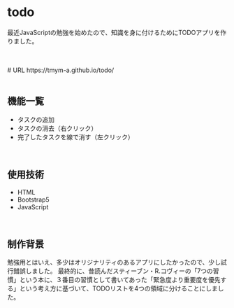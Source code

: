# todo
 最近JavaScriptの勉強を始めたので、知識を身に付けるためにTODOアプリを作りました。<br >

<br >
<br >
# URL
https://tmym-a.github.io/todo/<br >
<br >

## 機能一覧
- タスクの追加
- タスクの消去（右クリック）
- 完了したタスクを線で消す（左クリック）
<br >

## 使用技術
- HTML
- Bootstrap5
- JavaScript
<br >

## 制作背景
 勉強用とはいえ、多少はオリジナリティのあるアプリにしたかったので、少し試行錯誤しました。
 最終的に、昔読んだスティーブン・R.コヴィーの「7つの習慣」という本に、３番目の習慣として書いてあった「緊急度より重要度を優先する」という考え方に基づいて、TODOリストを4つの領域に分けることにしました。
<br >


